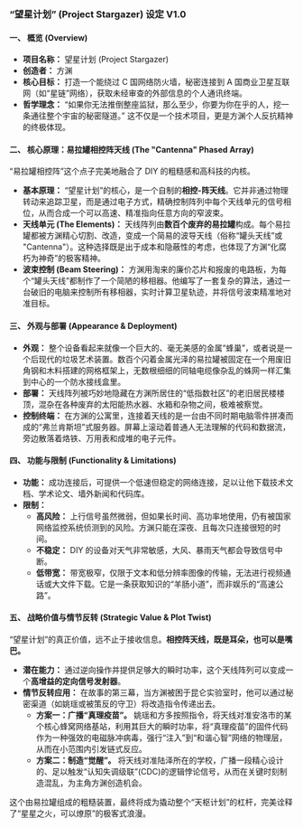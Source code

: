 ### **“望星计划” (Project Stargazer) 设定 V1.0**

#### **一、 概览 (Overview)**

- **项目名称：** 望星计划 (Project Stargazer)
- **创造者：** 方渊
- **核心目标：** 打造一个能绕过 C 国网络防火墙，秘密连接到 A 国商业卫星互联网（如“星链”网络），获取未经审查的外部信息的个人通讯终端。
- **哲学理念：** “如果你无法推倒整座监狱，那么至少，你要为你在乎的人，挖一条通往整个宇宙的秘密隧道。” 这不仅是一个技术项目，更是方渊个人反抗精神的终极体现。

#### **二、 核心原理：易拉罐相控阵天线 (The "Cantenna" Phased Array)**

“易拉罐相控阵”这个点子完美地融合了 DIY 的粗糙感和高科技的内核。

- **基本原理：** “望星计划”的核心，是一个自制的**相控-阵天线**。它并非通过物理转动来追踪卫星，而是通过电子方式，精确控制阵列中每个天线单元的信号相位，从而合成一个可以高速、精准指向任意方向的窄波束。
- **天线单元 (The Elements)：** 天线阵列由**数百个废弃的易拉罐**构成。每个易拉罐都被方渊精心切割、改造，变成一个简易的波导天线（俗称“罐头天线”或 "Cantenna"）。这种选择既是出于成本和隐蔽性的考虑，也体现了方渊“化腐朽为神奇”的极客精神。
- **波束控制 (Beam Steering)：** 方渊用淘来的廉价芯片和报废的电路板，为每个“罐头天线”都制作了一个简陋的移相器。他编写了一套复杂的算法，通过一台破旧的电脑来控制所有移相器，实时计算卫星轨迹，并将信号波束精准地对准目标。

#### **三、 外观与部署 (Appearance & Deployment)**

- **外观：** 整个设备看起来就像一个巨大的、毫无美感的金属“蜂巢”，或者说是一个后现代的垃圾艺术装置。数百个闪着金属光泽的易拉罐被固定在一个用废旧角钢和木料搭建的网格框架上，无数根细细的同轴电缆像杂乱的蛛网一样汇集到中心的一个防水接线盒里。
- **部署：** 天线阵列被巧妙地隐藏在方渊所居住的“低指数社区”的老旧居民楼楼顶，混杂在各种废弃的太阳能热水器、水箱和杂物之间，极难被察觉。
- **控制终端：** 在方渊的公寓里，连接着天线的是一台由不同时期电脑零件拼凑而成的“弗兰肯斯坦”式服务器。屏幕上滚动着普通人无法理解的代码和数据流，旁边散落着烙铁、万用表和成堆的电子元件。

#### **四、 功能与限制 (Functionality & Limitations)**

- **功能：** 成功连接后，可提供一个低速但稳定的网络连接，足以让他下载技术文档、学术论文、墙外新闻和代码库。
- **限制：**
  - **高风险：** 上行信号虽然微弱，但如果长时间、高功率地使用，仍有被国家网络监控系统侦测到的风险。方渊只能在深夜、且每次只连接很短的时间。
  - **不稳定：** DIY 的设备对天气非常敏感，大风、暴雨天气都会导致信号中断。
  - **低带宽：** 带宽极窄，仅限于文本和低分辨率图像的传输，无法进行视频通话或大文件下载。它是一条获取知识的“羊肠小道”，而非娱乐的“高速公路”。

#### **五、 战略价值与情节反转 (Strategic Value & Plot Twist)**

“望星计划”的真正价值，远不止于接收信息。**相控阵天线，既是耳朵，也可以是嘴巴。**

- **潜在能力：** 通过逆向操作并提供足够大的瞬时功率，这个天线阵列可以变成一个**高增益的定向信号发射器**。
- **情节反转应用：** 在故事的第三幕，当方渊被困于昆仑实验室时，他可以通过秘密渠道（如姚瑶或被策反的守卫）将改造指令传递出去。
  - **方案一：广播“真理疫苗”。** 姚瑶和方多按照指令，将天线对准安洛市的某个核心蜂窝网络基站，利用其巨大的瞬时功率，将“真理疫苗”的固件代码作为一种强效的电磁脉冲病毒，强行“注入”到“和谐心智”网络的物理层，从而在小范围内引发链式反应。
  - **方案二：制造“觉醒”。** 将天线对准陆泽所在的学校，广播一段精心设计的、足以触发“认知失调级联”(CDC)的逻辑悖论信号，从而在关键时刻制造混乱，为主角方渊创造机会。

这个由易拉罐组成的粗糙装置，最终将成为撬动整个“天枢计划”的杠杆，完美诠释了“星星之火，可以燎原”的极客式浪漫。
